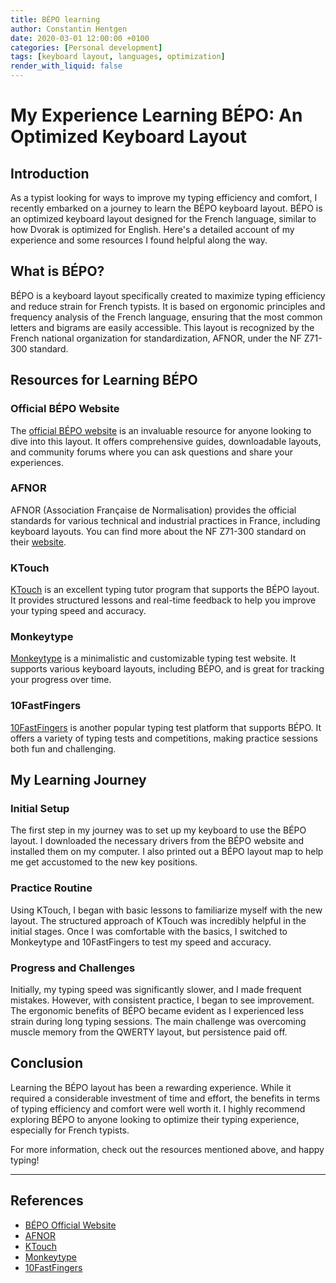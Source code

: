```yaml
---
title: BÉPO learning
author: Constantin Hentgen
date: 2020-03-01 12:00:00 +0100
categories: [Personal development]
tags: [keyboard layout, languages, optimization]
render_with_liquid: false
---
```


# My Experience Learning BÉPO: An Optimized Keyboard Layout

## Introduction

As a typist looking for ways to improve my typing efficiency and comfort, I recently embarked on a journey to learn the BÉPO keyboard layout. BÉPO is an optimized keyboard layout designed for the French language, similar to how Dvorak is optimized for English. Here's a detailed account of my experience and some resources I found helpful along the way.

## What is BÉPO?

BÉPO is a keyboard layout specifically created to maximize typing efficiency and reduce strain for French typists. It is based on ergonomic principles and frequency analysis of the French language, ensuring that the most common letters and bigrams are easily accessible. This layout is recognized by the French national organization for standardization, AFNOR, under the NF Z71-300 standard.

## Resources for Learning BÉPO

### Official BÉPO Website

The [official BÉPO website](https://bepo.fr/wiki/Accueil) is an invaluable resource for anyone looking to dive into this layout. It offers comprehensive guides, downloadable layouts, and community forums where you can ask questions and share your experiences.

### AFNOR

AFNOR (Association Française de Normalisation) provides the official standards for various technical and industrial practices in France, including keyboard layouts. You can find more about the NF Z71-300 standard on their [website](https://www.afnor.org/).

### KTouch

[KTouch](https://apps.kde.org/ktouch/) is an excellent typing tutor program that supports the BÉPO layout. It provides structured lessons and real-time feedback to help you improve your typing speed and accuracy.

### Monkeytype

[Monkeytype](https://monkeytype.com/) is a minimalistic and customizable typing test website. It supports various keyboard layouts, including BÉPO, and is great for tracking your progress over time.

### 10FastFingers

[10FastFingers](https://10fastfingers.com/) is another popular typing test platform that supports BÉPO. It offers a variety of typing tests and competitions, making practice sessions both fun and challenging.

## My Learning Journey

### Initial Setup

The first step in my journey was to set up my keyboard to use the BÉPO layout. I downloaded the necessary drivers from the BÉPO website and installed them on my computer. I also printed out a BÉPO layout map to help me get accustomed to the new key positions.

### Practice Routine

Using KTouch, I began with basic lessons to familiarize myself with the new layout. The structured approach of KTouch was incredibly helpful in the initial stages. Once I was comfortable with the basics, I switched to Monkeytype and 10FastFingers to test my speed and accuracy.

### Progress and Challenges

Initially, my typing speed was significantly slower, and I made frequent mistakes. However, with consistent practice, I began to see improvement. The ergonomic benefits of BÉPO became evident as I experienced less strain during long typing sessions. The main challenge was overcoming muscle memory from the QWERTY layout, but persistence paid off.

## Conclusion

Learning the BÉPO layout has been a rewarding experience. While it required a considerable investment of time and effort, the benefits in terms of typing efficiency and comfort were well worth it. I highly recommend exploring BÉPO to anyone looking to optimize their typing experience, especially for French typists.

For more information, check out the resources mentioned above, and happy typing!

---

## References

- [BÉPO Official Website](https://bepo.fr/wiki/Accueil)
- [AFNOR](https://www.afnor.org/)
- [KTouch](https://apps.kde.org/ktouch/)
- [Monkeytype](https://monkeytype.com/)
- [10FastFingers](https://10fastfingers.com/)
